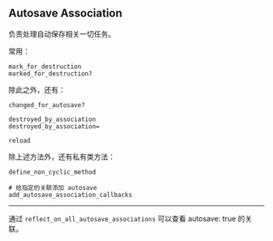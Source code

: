 ## Autosave Association

负责处理自动保存相关一切任务。

常用：

```
mark_for_destruction
marked_for_destruction?
```

除此之外，还有：

```
changed_for_autosave?

destroyed_by_association
destroyed_by_association=

reload
```

除上述方法外，还有私有类方法：

```
define_non_cyclic_method

# 给指定的关联添加 autosave
add_autosave_association_callbacks
```

---

通过 `reflect_on_all_autosave_associations` 可以查看 autosave: true 的关联。
